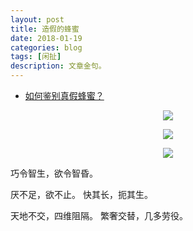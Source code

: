 ```yaml
---
layout: post
title: 造假的蜂蜜
date: 2018-01-19
categories: blog
tags: [闲扯]
description: 文章金句。
---
```

- [如何鉴别真假蜂蜜？](https://www.zhihu.com/question/20463681)
<center>
    <p><img src="https://pic2.zhimg.com/80/1a9df0770849fc372e1e826247ae0100_hd.jpg" align="center"></p>
</center>


<center>
    <p><img src="https://pic3.zhimg.com/80/ba8f55ca7d5a7659742145de5a2bfe55_hd.jpg" align="center"></p>
</center>


<center>
    <p><img src="https://pic2.zhimg.com/80/4771fb768d06e18f47dc0887744d1134_hd.jpg" align="center"></p>
</center>


巧令智生，欲令智昏。


厌不足，欲不止。
快其长，扼其生。


天地不交，四维阻隔。
繁奢交替，几多劳役。
